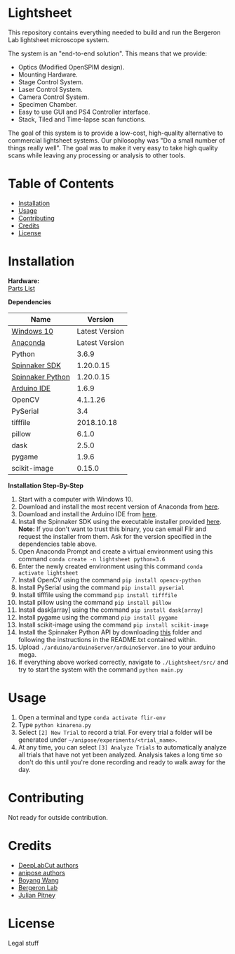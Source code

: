 # Lightsheet

This repository contains everything needed to build and run the Bergeron Lab lightsheet microscope system.

The system is an "end-to-end solution". This means that we provide:

* Optics (Modified OpenSPIM design).
* Mounting Hardware.
* Stage Control System.
* Laser Control System.
* Camera Control System.
* Specimen Chamber.
* Easy to use GUI and PS4 Controller interface.
* Stack, Tiled and Time-lapse scan functions.

The goal of this system is to provide a low-cost, high-quality alternative to commercial lightsheet systems.
Our philosophy was "Do a small number of things really well". The goal was to make it very easy to take high quality scans while leaving any processing or analysis to other tools.
# Table of Contents
* [Installation](#installation)
* [Usage](#usage)
* [Contributing](#contributing)
* [Credits](#credits)
* [License](#license)


# Installation

**Hardware:**<br/>
[Parts List](https://docs.google.com/spreadsheets/d/18pRoh0PZBaclofkvuCLl1aGt24ObCIeX1hrV7fQlwLQ/edit?usp=sharing)


**Dependencies**

Name | Version
------------ | -------------
[Windows 10](https://www.microsoft.com/en-ca/windows/get-windows-10) | Latest Version
[Anaconda](https://www.anaconda.com/) | Latest Version
Python | 3.6.9
[Spinnaker SDK](https://drive.google.com/file/d/1ekqroxbpQbD4XAP_PvaEMywXw5San4l4/view?usp=sharing) | 1.20.0.15
[Spinnaker Python](https://drive.google.com/drive/folders/1aErW7o_pc7jhp2hj4MuVE-I-7R72fGmS?usp=sharing) | 1.20.0.15
[Arduino IDE](https://www.arduino.cc/en/main/OldSoftwareReleases) | 1.6.9
OpenCV | 4.1.1.26
PySerial | 3.4
tifffile | 2018.10.18
pillow | 6.1.0
dask | 2.5.0
pygame | 1.9.6
scikit-image | 0.15.0

**Installation Step-By-Step**

1. Start with a computer with Windows 10.
1. Download and install the most recent version of Anaconda from [here](https://www.anaconda.com/).
2. Download and install the Arduino IDE from [here](https://www.arduino.cc/en/main/OldSoftwareReleases).
5. Install the Spinnaker SDK using the executable installer provided [here](https://drive.google.com/file/d/1ekqroxbpQbD4XAP_PvaEMywXw5San4l4/view?usp=sharing). **Note:** If you don't want to trust this binary, you can email Flir and request the installer from them. Ask for the version specified in the dependencies table above.
5. Open Anaconda Prompt and create a virtual environment using this command ```conda create -n lightsheet python=3.6 ```
6. Enter the newly created environment using this command ```conda activate lightsheet```
7. Install OpenCV using the command ```pip install opencv-python```
8. Install PySerial using the command ```pip install pyserial```
9. Install tifffile using the command ```pip install tifffile```
10. Install pillow using the command ```pip install pillow```
11. Install dask[array] using the command ```pip install dask[array]```
12. Install pygame using the command ```pip install pygame```
13. Install scikit-image using the command ```pip install scikit-image```
14. Install the Spinnaker Python API by downloading [this]() folder and following the instructions in the README.txt contained within.
15. Upload ```./arduino/arduinoServer/arduinoServer.ino``` to your arduino mega.
16. If everything above worked correctly, navigate to ```./Lightsheet/src/``` and try to start the system with the command ```python main.py```

# Usage
1. Open a terminal and type ``conda activate flir-env``
2. Type ``python kinarena.py``
3. Select ``[2] New Trial`` to record a trial. For every trial a folder will be generated under ``~/anipose/experiments/<trial_name>``. 
4. At any time, you can select ``[3] Analyze Trials`` to automatically analyze all trials that have not yet been analyzed. Analysis takes a long time so don't do this until you're done recording and ready to walk away for the day.

# Contributing
Not ready for outside contribution.
# Credits
* [DeepLabCut authors](http://www.mousemotorlab.org/deeplabcut)
* [anipose authors](https://github.com/lambdaloop)
* [Boyang Wang](jwang149@gmail.com)
* [Bergeron Lab](jwang149@gmail.com)
* [Julian Pitney](www.julianpitney.com)

# License
Legal stuff

